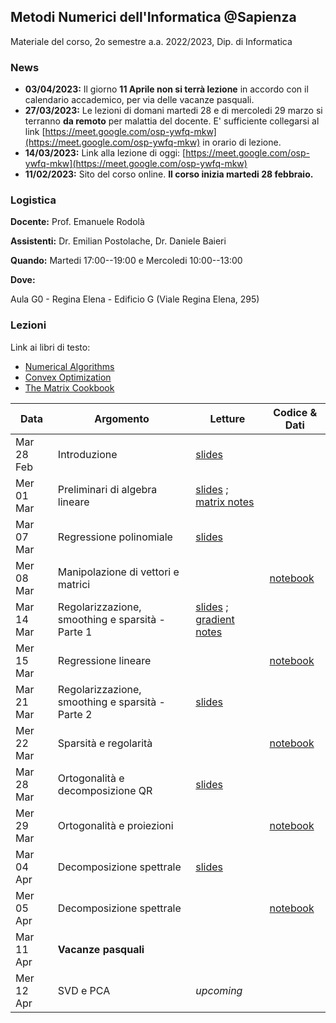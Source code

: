 ## Metodi Numerici dell'Informatica @Sapienza

Materiale del corso, 2o semestre a.a. 2022/2023, Dip. di Informatica

### News

- **03/04/2023:** Il giorno **11 Aprile non si terrà lezione** in accordo con il calendario accademico, per via delle vacanze pasquali.
- **27/03/2023:** Le lezioni di domani martedi 28 e di mercoledi 29 marzo si terranno **da remoto** per malattia del docente. E' sufficiente collegarsi al link [https://meet.google.com/osp-ywfq-mkw](https://meet.google.com/osp-ywfq-mkw) in orario di lezione.
- **14/03/2023:** Link alla lezione di oggi: [https://meet.google.com/osp-ywfq-mkw](https://meet.google.com/osp-ywfq-mkw)
- **11/02/2023:** Sito del corso online. **Il corso inizia martedi 28 febbraio.**

### Logistica

**Docente:** Prof. Emanuele Rodolà

**Assistenti:** Dr. Emilian Postolache, Dr. Daniele Baieri

**Quando:** Martedi 17:00--19:00 e Mercoledi 10:00--13:00

**Dove:**

Aula G0 - Regina Elena - Edificio G (Viale Regina Elena, 295)

### Lezioni

Link ai libri di testo: 

- [Numerical Algorithms](https://people.csail.mit.edu/jsolomon/share/book/numerical_book.pdf)
- [Convex Optimization](https://web.stanford.edu/~boyd/cvxbook/bv_cvxbook.pdf)
- [The Matrix Cookbook](https://www2.imm.dtu.dk/pubdb/edoc/imm3274.pdf)

**Data** | **Argomento** | **Letture** | **Codice & Dati**
------------ | ------------- | ------------ | ------------
Mar 28 Feb | Introduzione | [slides](https://github.com/erodola/NumMeth-s2-2023/raw/main/01_intro/01-intro.pdf)  |
Mer 01 Mar | Preliminari di algebra lineare | [slides](https://github.com/erodola/NumMeth-s2-2023/raw/main/02_linalg/02-linalg.pdf) ; [matrix notes](https://github.com/erodola/NumMeth-s2-2023/raw/main/02_linalg/02b-matrix.pdf) |
Mar 07 Mar | Regressione polinomiale | [slides](https://github.com/erodola/NumMeth-s2-2023/raw/main/03_regression/03-regression.pdf) |
Mer 08 Mar | Manipolazione di vettori e matrici | | [notebook](https://colab.research.google.com/github/erodola/NumMeth-s2-2023/blob/main/esercizi/ex1/ex1.ipynb)
Mar 14 Mar | Regolarizzazione, smoothing e sparsità - Parte 1 | [slides](https://github.com/erodola/NumMeth-s2-2023/raw/main/04_regularization/04-regularization.pdf) ; [gradient notes](https://github.com/erodola/NumMeth-s2-2023/raw/main/04_regularization/03b-gradient.pdf) |
Mer 15 Mar | Regressione lineare |  | [notebook](https://colab.research.google.com/github/erodola/NumMeth-s2-2023/blob/main/esercizi/ex2/ex2.ipynb)
Mar 21 Mar | Regolarizzazione, smoothing e sparsità - Parte 2 | [slides](https://github.com/erodola/NumMeth-s2-2023/raw/main/04_regularization/04-regularization.pdf) |
Mer 22 Mar | Sparsità e regolarità |  | [notebook](https://colab.research.google.com/github/erodola/NumMeth-s2-2023/blob/main/esercizi/ex3/ex3.ipynb) |
Mar 28 Mar | Ortogonalità e decomposizione QR | [slides](https://github.com/erodola/NumMeth-s2-2023/raw/main/05_orthogonal/05-orthogonal.pdf) |
Mer 29 Mar | Ortogonalità e proiezioni |  | [notebook](https://colab.research.google.com/github/erodola/NumMeth-s2-2023/blob/main/esercizi/ex4/ex4.ipynb) |
Mar 04 Apr | Decomposizione spettrale | [slides](https://github.com/erodola/NumMeth-s2-2023/raw/main/06_spectral/06-spectral.pdf) |
Mer 05 Apr | Decomposizione spettrale |  | [notebook](https://colab.research.google.com/github/erodola/NumMeth-s2-2023/blob/main/esercizi/ex5/ex5.ipynb)
Mar 11 Apr | **Vacanze pasquali** |  |
Mer 12 Apr | SVD e PCA | *upcoming* | 
